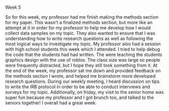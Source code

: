 Week 5

So for this week, my professor had me finish making the methods section for my paper. This wasn't a finalized methods section, but more like an attempt at it in order for my professor to help me develop how I would collect data samples on my topic. They also wanted to ensure that I was understanding how to write research questions as well as following the most logical ways to investigate my topic. My professor also had a session with high school students this week which I attended. I tried to help debug the code that the students had had written. The were teaching the students graphics design with the use of roblox. The class size was large so people were frequently distracted, but I hope they still took something from it. At the end of the week, my professor sat me down and provided feedback on the methods section I wrote, and helped me brainstorm more developed research questions. During our weekly meeting, I heard discussion on tips to write the IRB protocol in order to be able to conduct interviews and surveys for my topic. Additionally, on friday, my visit to the senior home was super fun because my professor and I got brunch too, and talked to the seniors together! I overall had a great week.
